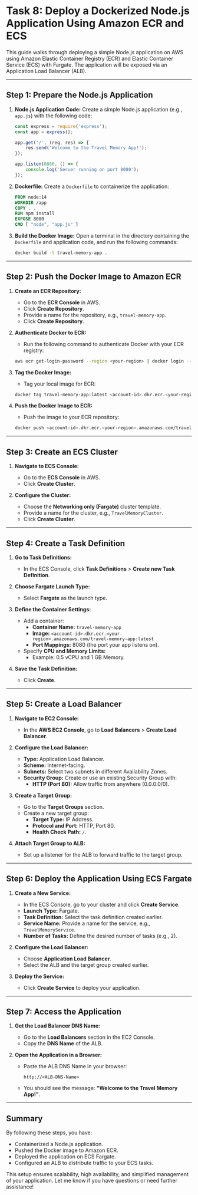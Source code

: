 # **Task 8: Deploy a Dockerized Node.js Application Using Amazon ECR and ECS**

This guide walks through deploying a simple Node.js application on AWS using Amazon Elastic Container Registry (ECR) and Elastic Container Service (ECS) with Fargate. The application will be exposed via an Application Load Balancer (ALB).

---

## **Step 1: Prepare the Node.js Application**

1. **Node.js Application Code:**
   Create a simple Node.js application (e.g., `app.js`) with the following code:

   ```javascript
   const express = require('express');
   const app = express();

   app.get('/', (req, res) => {
       res.send('Welcome to the Travel Memory App!');
   });

   app.listen(8080, () => {
       console.log('Server running on port 8080');
   });
   ```

2. **Dockerfile:**
   Create a `Dockerfile` to containerize the application:

   ```dockerfile
   FROM node:14
   WORKDIR /app
   COPY . .
   RUN npm install
   EXPOSE 8080
   CMD [ "node", "app.js" ]
   ```

3. **Build the Docker Image:**
   Open a terminal in the directory containing the `Dockerfile` and application code, and run the following commands:

   ```bash
   docker build -t travel-memory-app .
   ```

---

## **Step 2: Push the Docker Image to Amazon ECR**

1. **Create an ECR Repository:**

   - Go to the **ECR Console** in AWS.
   - Click **Create Repository**.
   - Provide a name for the repository, e.g., `travel-memory-app`.
   - Click **Create Repository**.

2. **Authenticate Docker to ECR:**

   - Run the following command to authenticate Docker with your ECR registry:

   ```bash
   aws ecr get-login-password --region <your-region> | docker login --username AWS --password-stdin <account-id>.dkr.ecr.<your-region>.amazonaws.com
   ```

3. **Tag the Docker Image:**

   - Tag your local image for ECR:

   ```bash
   docker tag travel-memory-app:latest <account-id>.dkr.ecr.<your-region>.amazonaws.com/travel-memory-app:latest
   ```

4. **Push the Docker Image to ECR:**

   - Push the image to your ECR repository:

   ```bash
   docker push <account-id>.dkr.ecr.<your-region>.amazonaws.com/travel-memory-app:latest
   ```

---

## **Step 3: Create an ECS Cluster**

1. **Navigate to ECS Console:**

   - Go to the **ECS Console** in AWS.
   - Click **Create Cluster**.

2. **Configure the Cluster:**

   - Choose the **Networking only (Fargate)** cluster template.
   - Provide a name for the cluster, e.g., `TravelMemoryCluster`.
   - Click **Create Cluster**.

---

## **Step 4: Create a Task Definition**

1. **Go to Task Definitions:**

   - In the ECS Console, click **Task Definitions** > **Create new Task Definition**.

2. **Choose Fargate Launch Type:**

   - Select **Fargate** as the launch type.

3. **Define the Container Settings:**

   - Add a container:
     - **Container Name:** `travel-memory-app`
     - **Image:** `<account-id>.dkr.ecr.<your-region>.amazonaws.com/travel-memory-app:latest`
     - **Port Mappings:** 8080 (the port your app listens on).
   - Specify **CPU and Memory Limits:**
     - Example: 0.5 vCPU and 1 GB Memory.

4. **Save the Task Definition:**

   - Click **Create**.

---

## **Step 5: Create a Load Balancer**

1. **Navigate to EC2 Console:**

   - In the **AWS EC2 Console**, go to **Load Balancers** > **Create Load Balancer**.

2. **Configure the Load Balancer:**

   - **Type:** Application Load Balancer.
   - **Scheme:** Internet-facing.
   - **Subnets:** Select two subnets in different Availability Zones.
   - **Security Group:** Create or use an existing Security Group with:
     - **HTTP (Port 80):** Allow traffic from anywhere (0.0.0.0/0).

3. **Create a Target Group:**

   - Go to the **Target Groups** section.
   - Create a new target group:
     - **Target Type:** IP Address.
     - **Protocol and Port:** HTTP, Port 80.
     - **Health Check Path:** `/`.

4. **Attach Target Group to ALB:**

   - Set up a listener for the ALB to forward traffic to the target group.

---

## **Step 6: Deploy the Application Using ECS Fargate**

1. **Create a New Service:**

   - In the ECS Console, go to your cluster and click **Create Service**.
   - **Launch Type:** Fargate.
   - **Task Definition:** Select the task definition created earlier.
   - **Service Name:** Provide a name for the service, e.g., `TravelMemoryService`.
   - **Number of Tasks:** Define the desired number of tasks (e.g., 2).

2. **Configure the Load Balancer:**

   - Choose **Application Load Balancer**.
   - Select the ALB and the target group created earlier.

3. **Deploy the Service:**

   - Click **Create Service** to deploy your application.

---

## **Step 7: Access the Application**

1. **Get the Load Balancer DNS Name:**

   - Go to the **Load Balancers** section in the EC2 Console.
   - Copy the **DNS Name** of the ALB.

2. **Open the Application in a Browser:**

   - Paste the ALB DNS Name in your browser:
     ```
     http://<ALB-DNS-Name>
     ```
   - You should see the message: **"Welcome to the Travel Memory App!"**.

---

## **Summary**

By following these steps, you have:

- Containerized a Node.js application.
- Pushed the Docker image to Amazon ECR.
- Deployed the application on ECS Fargate.
- Configured an ALB to distribute traffic to your ECS tasks.

This setup ensures scalability, high availability, and simplified management of your application. Let me know if you have questions or need further assistance!

